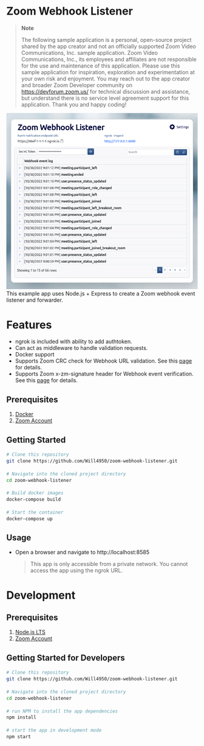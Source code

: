 # Zoom Webhook Listener

> **Note**
> 
> The following sample application is a personal, open-source project shared by the app creator and not an officially supported Zoom Video Communications, Inc. sample application. Zoom Video Communications, Inc., its employees and affiliates are not responsible for the use and maintenance of this application. Please use this sample application for inspiration, exploration and experimentation at your own risk and enjoyment. You may reach out to the app creator and broader Zoom Developer community on https://devforum.zoom.us/ for technical discussion and assistance, but understand there is no service level agreement support for this application. Thank you and happy coding!

![wow](screenshot.png)
This example app uses Node.js + Express to create a Zoom webhook event listener and forwarder.

# Features

- ngrok is included with ability to add authtoken.
- Can act as middleware to handle validation requests.
- Docker support
- Supports Zoom CRC check for Webhook URL validation. See this [page](https://marketplace.zoom.us/docs/api-reference/webhook-reference/#validate-your-webhook-endpoint) for details.
- Supports Zoom x-zm-signature header for Webhook event verification. See this [page](https://marketplace.zoom.us/docs/api-reference/webhook-reference/#verify-webhook-events) for details.

## Prerequisites

1. [Docker](https://www.docker.com/)
2. [Zoom Account](https://support.zoom.us/hc/en-us/articles/207278726-Plan-Types-)

## Getting Started

```bash
# Clone this repository
git clone https://github.com/Will4950/zoom-webhook-listener.git

# Navigate into the cloned project directory
cd zoom-webhook-listener

# Build docker images
docker-compose build

# Start the container
docker-compose up
```

## Usage

- Open a browser and navigate to http://localhost:8585
  > This app is only accessible from a private network. You cannot access the app using the ngrok URL.

# Development

## Prerequisites

1. [Node.js LTS](https://nodejs.org/en/)
2. [Zoom Account](https://support.zoom.us/hc/en-us/articles/207278726-Plan-Types-)

## Getting Started for Developers

```bash
# Clone this repository
git clone https://github.com/Will4950/zoom-webhook-listener.git

# Navigate into the cloned project directory
cd zoom-webhook-listener

# run NPM to install the app dependencies
npm install

# start the app in development mode
npm start
```
